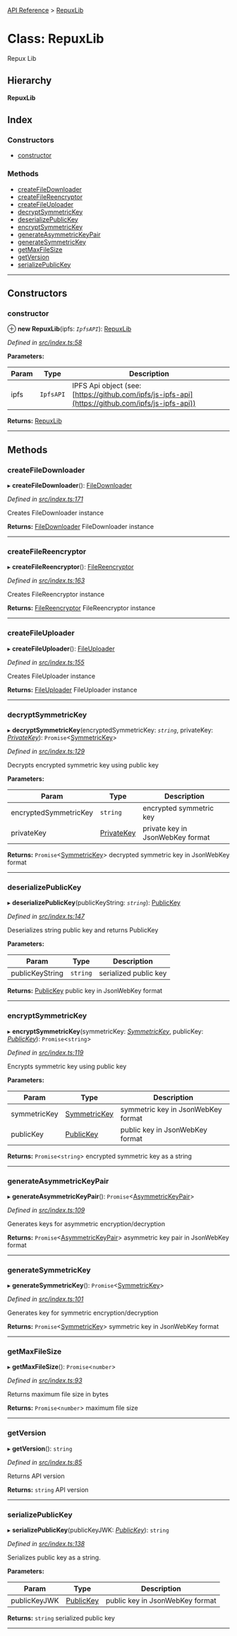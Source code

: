 [API Reference](../README.md) > [RepuxLib](../classes/repuxlib.md)

# Class: RepuxLib

Repux Lib

## Hierarchy

**RepuxLib**

## Index

### Constructors

* [constructor](repuxlib.md#constructor)

### Methods

* [createFileDownloader](repuxlib.md#createfiledownloader)
* [createFileReencryptor](repuxlib.md#createfilereencryptor)
* [createFileUploader](repuxlib.md#createfileuploader)
* [decryptSymmetricKey](repuxlib.md#decryptsymmetrickey)
* [deserializePublicKey](repuxlib.md#deserializepublickey)
* [encryptSymmetricKey](repuxlib.md#encryptsymmetrickey)
* [generateAsymmetricKeyPair](repuxlib.md#generateasymmetrickeypair)
* [generateSymmetricKey](repuxlib.md#generatesymmetrickey)
* [getMaxFileSize](repuxlib.md#getmaxfilesize)
* [getVersion](repuxlib.md#getversion)
* [serializePublicKey](repuxlib.md#serializepublickey)

---

## Constructors

<a id="constructor"></a>

###  constructor

⊕ **new RepuxLib**(ipfs: *`IpfsAPI`*): [RepuxLib](repuxlib.md)

*Defined in [src/index.ts:58](https://github.com/repux/repux-lib/blob/7e923cd/src/index.ts#L58)*

**Parameters:**

| Param | Type | Description |
| ------ | ------ | ------ |
| ipfs | `IpfsAPI` |  IPFS Api object (see: [https://github.com/ipfs/js-ipfs-api](https://github.com/ipfs/js-ipfs-api)) |

**Returns:** [RepuxLib](repuxlib.md)

___

## Methods

<a id="createfiledownloader"></a>

###  createFileDownloader

▸ **createFileDownloader**(): [FileDownloader](filedownloader.md)

*Defined in [src/index.ts:171](https://github.com/repux/repux-lib/blob/7e923cd/src/index.ts#L171)*

Creates FileDownloader instance

**Returns:** [FileDownloader](filedownloader.md)
FileDownloader instance

___
<a id="createfilereencryptor"></a>

###  createFileReencryptor

▸ **createFileReencryptor**(): [FileReencryptor](filereencryptor.md)

*Defined in [src/index.ts:163](https://github.com/repux/repux-lib/blob/7e923cd/src/index.ts#L163)*

Creates FileReencryptor instance

**Returns:** [FileReencryptor](filereencryptor.md)
FileReencryptor instance

___
<a id="createfileuploader"></a>

###  createFileUploader

▸ **createFileUploader**(): [FileUploader](fileuploader.md)

*Defined in [src/index.ts:155](https://github.com/repux/repux-lib/blob/7e923cd/src/index.ts#L155)*

Creates FileUploader instance

**Returns:** [FileUploader](fileuploader.md)
FileUploader instance

___
<a id="decryptsymmetrickey"></a>

###  decryptSymmetricKey

▸ **decryptSymmetricKey**(encryptedSymmetricKey: *`string`*, privateKey: *[PrivateKey](../interfaces/privatekey.md)*): `Promise`<[SymmetricKey](../interfaces/symmetrickey.md)>

*Defined in [src/index.ts:129](https://github.com/repux/repux-lib/blob/7e923cd/src/index.ts#L129)*

Decrypts encrypted symmetric key using public key

**Parameters:**

| Param | Type | Description |
| ------ | ------ | ------ |
| encryptedSymmetricKey | `string` |  encrypted symmetric key |
| privateKey | [PrivateKey](../interfaces/privatekey.md) |  private key in JsonWebKey format |

**Returns:** `Promise`<[SymmetricKey](../interfaces/symmetrickey.md)>
decrypted symmetric key in JsonWebKey format

___
<a id="deserializepublickey"></a>

###  deserializePublicKey

▸ **deserializePublicKey**(publicKeyString: *`string`*): [PublicKey](../interfaces/publickey.md)

*Defined in [src/index.ts:147](https://github.com/repux/repux-lib/blob/7e923cd/src/index.ts#L147)*

Deserializes string public key and returns PublicKey

**Parameters:**

| Param | Type | Description |
| ------ | ------ | ------ |
| publicKeyString | `string` |  serialized public key |

**Returns:** [PublicKey](../interfaces/publickey.md)
public key in JsonWebKey format

___
<a id="encryptsymmetrickey"></a>

###  encryptSymmetricKey

▸ **encryptSymmetricKey**(symmetricKey: *[SymmetricKey](../interfaces/symmetrickey.md)*, publicKey: *[PublicKey](../interfaces/publickey.md)*): `Promise`<`string`>

*Defined in [src/index.ts:119](https://github.com/repux/repux-lib/blob/7e923cd/src/index.ts#L119)*

Encrypts symmetric key using public key

**Parameters:**

| Param | Type | Description |
| ------ | ------ | ------ |
| symmetricKey | [SymmetricKey](../interfaces/symmetrickey.md) |  symmetric key in JsonWebKey format |
| publicKey | [PublicKey](../interfaces/publickey.md) |  public key in JsonWebKey format |

**Returns:** `Promise`<`string`>
encrypted symmetric key as a string

___
<a id="generateasymmetrickeypair"></a>

###  generateAsymmetricKeyPair

▸ **generateAsymmetricKeyPair**(): `Promise`<[AsymmetricKeyPair](../interfaces/asymmetrickeypair.md)>

*Defined in [src/index.ts:109](https://github.com/repux/repux-lib/blob/7e923cd/src/index.ts#L109)*

Generates keys for asymmetric encryption/decryption

**Returns:** `Promise`<[AsymmetricKeyPair](../interfaces/asymmetrickeypair.md)>
asymmetric key pair in JsonWebKey format

___
<a id="generatesymmetrickey"></a>

###  generateSymmetricKey

▸ **generateSymmetricKey**(): `Promise`<[SymmetricKey](../interfaces/symmetrickey.md)>

*Defined in [src/index.ts:101](https://github.com/repux/repux-lib/blob/7e923cd/src/index.ts#L101)*

Generates key for symmetric encryption/decryption

**Returns:** `Promise`<[SymmetricKey](../interfaces/symmetrickey.md)>
symmetric key in JsonWebKey format

___
<a id="getmaxfilesize"></a>

###  getMaxFileSize

▸ **getMaxFileSize**(): `Promise`<`number`>

*Defined in [src/index.ts:93](https://github.com/repux/repux-lib/blob/7e923cd/src/index.ts#L93)*

Returns maximum file size in bytes

**Returns:** `Promise`<`number`>
maximum file size

___
<a id="getversion"></a>

###  getVersion

▸ **getVersion**(): `string`

*Defined in [src/index.ts:85](https://github.com/repux/repux-lib/blob/7e923cd/src/index.ts#L85)*

Returns API version

**Returns:** `string`
API version

___
<a id="serializepublickey"></a>

###  serializePublicKey

▸ **serializePublicKey**(publicKeyJWK: *[PublicKey](../interfaces/publickey.md)*): `string`

*Defined in [src/index.ts:138](https://github.com/repux/repux-lib/blob/7e923cd/src/index.ts#L138)*

Serializes public key as a string.

**Parameters:**

| Param | Type | Description |
| ------ | ------ | ------ |
| publicKeyJWK | [PublicKey](../interfaces/publickey.md) |  public key in JsonWebKey format |

**Returns:** `string`
serialized public key

___

